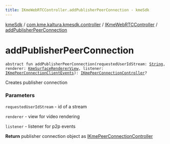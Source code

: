 ```yaml
---
title: IKmeWebRTCController.addPublisherPeerConnection - kmeSdk
---
```


[kmeSdk](../../index.html) / [com.kme.kaltura.kmesdk.controller](../index.html) / [IKmeWebRTCController](index.html) / [addPublisherPeerConnection](./add-publisher-peer-connection.html)

# addPublisherPeerConnection

`abstract fun addPublisherPeerConnection(requestedUserIdStream: `[`String`](https://kotlinlang.org/api/latest/jvm/stdlib/kotlin/-string/index.html)`, renderer: `[`KmeSurfaceRendererView`](../../com.kme.kaltura.kmesdk.webrtc.view/-kme-surface-renderer-view/index.html)`, listener: `[`IKmePeerConnectionClientEvents`](../../com.kme.kaltura.kmesdk.webrtc.peerconnection/-i-kme-peer-connection-client-events/index.html)`): `[`IKmePeerConnectionController`](../-i-kme-peer-connection-controller/index.html)`?`

Creates publisher connection

### Parameters

`requestedUserIdStream` - id of a stream

`renderer` - view for video rendering

`listener` - listener for p2p events

**Return**
publisher connection object as [IKmePeerConnectionController](../-i-kme-peer-connection-controller/index.html)


